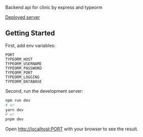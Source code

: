 Backend api for clinic by express and typeorm

[Deployed server]()

## Getting Started

First, add env variables:
```
PORT
TYPEORM_HOST
TYPEORM_USERNAME
TYPEORM_PASSWORD
TYPEORM_PORT
TYPEORM_LOGGING
TYPEORM_DATABASE
```

Second, run the development server:

```bash
npm run dev
# or
yarn dev
# or
pnpm dev
```

Open [http://localhost:PORT](http://localhost:PORT) with your browser to see the result.